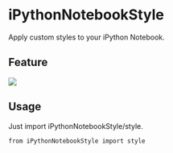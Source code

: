 # iPythonNotebookStyle

Apply custom styles to your iPython Notebook.

## Feature

![]("sample.png")

## Usage

Just import iPythonNotebookStyle/style.

    from iPythonNotebookStyle import style
